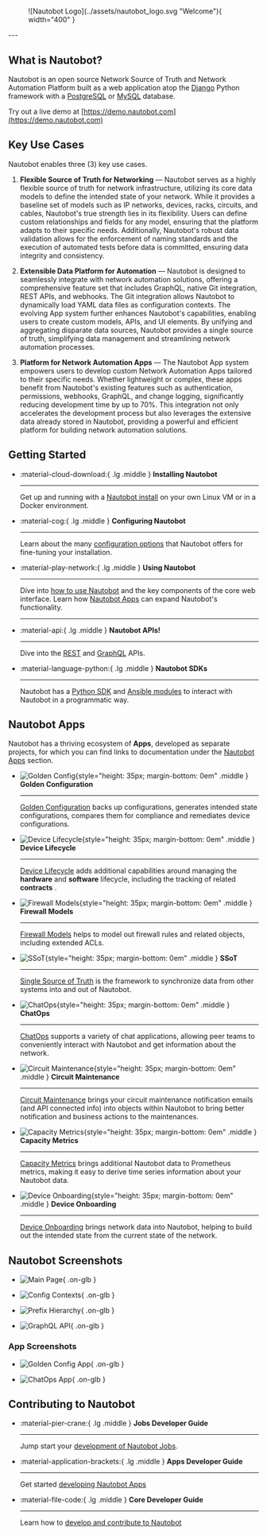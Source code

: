 #
<!-- markdownlint-disable no-inline-html -->
<figure markdown="span">
  ![Nautobot Logo](../assets/nautobot_logo.svg "Welcome"){ width="400" }
</figure>
<!-- markdownlint-enable no-inline-html -->
---

## What is Nautobot?

Nautobot is an open source Network Source of Truth and Network Automation Platform built as a web application atop the [Django](https://www.djangoproject.com/) Python framework with a [PostgreSQL](https://www.postgresql.org/) or [MySQL](https://www.mysql.com) database.

Try out a live demo at [https://demo.nautobot.com](https://demo.nautobot.com)

## Key Use Cases

Nautobot enables three (3) key use cases.

1. **Flexible Source of Truth for Networking** — Nautobot serves as a highly flexible source of truth for network infrastructure, utilizing its core data models to define the intended state of your network. While it provides a baseline set of models such as IP networks, devices, racks, circuits, and cables, Nautobot's true strength lies in its flexibility. Users can define custom relationships and fields for any model, ensuring that the platform adapts to their specific needs. Additionally, Nautobot's robust data validation allows for the enforcement of naming standards and the execution of automated tests before data is committed, ensuring data integrity and consistency.

2. **Extensible Data Platform for Automation** — Nautobot is designed to seamlessly integrate with network automation solutions, offering a comprehensive feature set that includes GraphQL, native Git integration, REST APIs, and webhooks. The Git integration allows Nautobot to dynamically load YAML data files as configuration contexts. The evolving App system further enhances Nautobot's capabilities, enabling users to create custom models, APIs, and UI elements. By unifying and aggregating disparate data sources, Nautobot provides a single source of truth, simplifying data management and streamlining network automation processes.

3. **Platform for Network Automation Apps** — The Nautobot App system empowers users to develop custom Network Automation Apps tailored to their specific needs. Whether lightweight or complex, these apps benefit from Nautobot's existing features such as authentication, permissions, webhooks, GraphQL, and change logging, significantly reducing development time by up to 70%. This integration not only accelerates the development process but also leverages the extensive data already stored in Nautobot, providing a powerful and efficient platform for building network automation solutions.

## Getting Started

<!-- markdownlint-disable no-inline-html -->
<div class="grid cards" markdown>

- :material-cloud-download:{ .lg .middle } **Installing Nautobot**

    ---
    Get up and running with a [Nautobot install](../user-guide/administration/installation/index.md) on your own Linux VM or in a Docker environment.

- :material-cog:{ .lg .middle } **Configuring Nautobot**

    ---
    Learn about the many [configuration options](../user-guide/administration/configuration/index.md) that Nautobot offers for fine-tuning your installation.

- :material-play-network:{ .lg .middle } **Using Nautobot**

    ---
    Dive into [how to use Nautobot](../user-guide/feature-guides/getting-started/index.md) and the key components of the core web interface.
    Learn how [Nautobot Apps](../apps/index.md) can expand Nautobot's functionality.

    ---

- :material-api:{ .lg .middle } **Nautobot APIs!**

    ---
    Dive into the [REST](../user-guide/platform-functionality/rest-api/overview.md) and [GraphQL](../user-guide/platform-functionality/graphql.md) APIs.

- :material-language-python:{ .lg .middle } **Nautobot SDKs**

    ---
    Nautobot has a [Python SDK](https://docs.nautobot.com/projects/pynautobot/en/latest/index.html) and [Ansible modules](https://galaxy.ansible.com/ui/repo/published/networktocode/nautobot/docs/) to interact with Nautobot in a programmatic way.

</div>
<!-- markdownlint-enable no-inline-html -->

## Nautobot Apps

Nautobot has a thriving ecosystem of **Apps**, developed as separate projects, for which you can find links to documentation under the [Nautobot Apps](../apps/index.md) section.

<!-- markdownlint-disable no-inline-html -->
<div class="grid cards" markdown>

- ![Golden Config](../assets/app-icons/icon-GoldenConfiguration.png){style="height: 35px; margin-bottom: 0em" .middle } **Golden Configuration**

    ---
    [Golden Configuration](https://github.com/nautobot/nautobot-app-golden-config) backs up configurations, generates intended state configurations, compares them for compliance and remediates device configurations.

- ![Device Lifecycle](../assets/app-icons/icon-DeviceLifecycle.png){style="height: 35px; margin-bottom: 0em" .middle } **Device Lifecycle**

    ---
    [Device Lifecycle](https://github.com/nautobot/nautobot-app-device-lifecycle-mgmt) adds additional capabilities around managing the **hardware** and **software** lifecycle, including the tracking of related **contracts** .

- ![Firewall Models](../assets/app-icons/icon-FirewallModels.png){style="height: 35px; margin-bottom: 0em" .middle } **Firewall Models**

    ---
    [Firewall Models](https://github.com/nautobot/nautobot-app-firewall-models) helps to model out firewall rules and related objects, including extended ACLs.

- ![SSoT](../assets/app-icons/icon-SSoT.png){style="height: 35px; margin-bottom: 0em" .middle } **SSoT**

    ---
    [Single Source of Truth](https://github.com/nautobot/nautobot-app-ssot) is the framework to synchronize data from other systems into and out of Nautobot.

- ![ChatOps](../assets/app-icons/icon-ChatOps.png){style="height: 35px; margin-bottom: 0em" .middle } **ChatOps**

    ---
    [ChatOps](https://github.com/nautobot/nautobot-app-chatops) supports a variety of chat applications, allowing peer teams to conveniently interact with Nautobot and get information about the network.

- ![Circuit Maintenance](../assets/app-icons/icon-nautobot-circuit-maintenance.png){style="height: 35px; margin-bottom: 0em" .middle } **Circuit Maintenance**

    ---
    [Circuit Maintenance](https://github.com/nautobot/nautobot-app-circuit-maintenance) brings your circuit maintenance notification emails (and API connected info) into objects within Nautobot to bring better notification and business actions to the maintenances.

- ![Capacity Metrics](../assets/app-icons/icon-nautobot-capacity-metrics.svg){style="height: 35px; margin-bottom: 0em" .middle } **Capacity Metrics**

    ---
    [Capacity Metrics](https://github.com/nautobot/nautobot-app-capacity-metrics) brings additional Nautobot data to Prometheus metrics, making it easy to derive time series information about your Nautobot data.

- ![Device Onboarding](../assets/app-icons/icon-DeviceOnboarding.png){style="height: 35px; margin-bottom: 0em" .middle } **Device Onboarding**

    ---
    [Device Onboarding](https://github.com/nautobot/nautobot-app-device-onboarding) brings network data into Nautobot, helping to build out the intended state from the current state of the network.

</div>
<!-- markdownlint-enable no-inline-html -->

## Nautobot Screenshots

<!-- markdownlint-disable no-inline-html -->
<div class="grid cards" markdown>

- ![Main Page](../media/ss_main_page.png){ .on-glb }

- ![Config Contexts](../media/ss_config_contexts.png){ .on-glb }

- ![Prefix Hierarchy](../media/ss_prefix_hierarchy.png){ .on-glb }

- ![GraphQL API](../media/ss_graphiql.png){ .on-glb }

</div>
<!-- markdownlint-enable no-inline-html -->

### App Screenshots

<!-- markdownlint-disable no-inline-html -->
<div class="grid cards" markdown>

- ![Golden Config App](../media/ss_app_golden_config.png){ .on-glb }

- ![ChatOps App](../media/ss_app_chatops.png){ .on-glb }

</div>
<!-- markdownlint-enable no-inline-html -->

## Contributing to Nautobot

<!-- markdownlint-disable no-inline-html -->
<div class="grid cards" markdown>

- :material-pier-crane:{ .lg .middle } **Jobs Developer Guide**

    ---
    Jump start your [development of Nautobot Jobs](../development/jobs/index.md).

- :material-application-brackets:{ .lg .middle } **Apps Developer Guide**

    ---
    Get started [developing Nautobot Apps](../development/apps/index.md)

- :material-file-code:{ .lg .middle } **Core Developer Guide**

    ---
    Learn how to [develop and contribute to Nautobot](../development/core/getting-started.md)

</div>
<!-- markdownlint-enable no-inline-html -->
